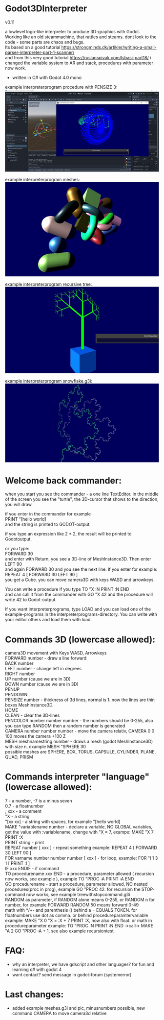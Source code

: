 # Godot3DInterpreter

v0.11

a lowlevel logo-like interpreter to produce 3D-graphics with Godot.    
Working like an old steammachine, that rattles and steams. dont look to the code - some parts are chaos and bugs.         
Its based on a good tutorial https://strongminds.dk/artikler/writing-a-small-parser-interpreter-part-1-scanner/   
and from this very good tutorial https://ruslanspivak.com/lsbasi-part18/ i changed the variable system to AR and stack, procedures with parameter now work.     

- written in C# with Godot 4.0 mono 

example interpreterprogram procedure with PENSIZE 3:    
![Pic1](Godot3DInterpreter/pics/firstpic.JPG)

   
example interpreterprogram meshes:    
![Pic2](Godot3DInterpreter/pics/meshes.jpg)
    
     
example interpreterprogram recursive tree:    
![Pic3](Godot3DInterpreter/pics/tree.jpg)

example interpreterprogram snowflake.g3i:    
![Pic4](Godot3DInterpreter/pics/snowflake.jpg)

    
# Welcome back commander:    
when you start you see the commander - a one line TextEditor. in the middle of the screen you see the "turtle", the 3D-cursor that shows to the direction, you will draw.   

if you enter in the commander for example   
PRINT "[hello world]    
and the string is printed to GODOT-output.    

if you type an expression like 2 * 2, the result will be printed to Godotoutput.

or you type:    
FORWARD 30    
and enter with Return, you see a 3D-line of MeshInstance3D. Then enter   
LEFT 90   
and again FORWARD 30 and you see the next line. If you enter for example:   
REPEAT 4 [ FORWARD 30 LEFT 90 ]   
you get a Cube. you can move camera3D with keys WASD and arrowkeys.       

You can write a procedure if you type TO "X :N   PRINT :N   END    
and can call it from the commander with GO "X 42
and the procedure will write 42 to Godot-output.

If you want interpreterprograms, type LOAD and you can load one of the example-programs in the interpreterprograms-directory. You can write with your editor others and load them with load.   
     
    
   
# Commands 3D (lowercase allowed):   
camera3D movement with Keys WASD, Arrowkeys   
FORWARD number - draw a line forward    
BACK number   
LEFT number - change left in degrees   
RIGHT number   
UP number (cause we are in 3D)   
DOWN number (cause we are in 3D)   
PENUP    
PENDOWN    
PENSIZE number - thickness of 3d lines, normal is 1. now the lines are thin boxes MeshInstance3D.    
HOME   
CLEAN - clear the 3D-lines   
PENCOLOR number number number - the numbers should be 0-255, also you can type RANDOM then a random number is generated     
CAMERA number number number - move the camera relativ, CAMERA 0 0 100 moves the camera +100 Z     
MESH meshnamestring number - draws a mesh (godot MeshInstance3D) with size n, example MESH "SPHERE 30    
   possible meshes are SPHERE, BOX, TORUS, CAPSULE, CYLINDER, PLANE, QUAD, PRISM    

   
# Commands interpreter "language" (lowercase allowed): 
7 - a number, -7 is a minus seven        
0.7 - a floatnumber   
; xxx - a comment   
"X - a string   
"[xx xx] - a string with spaces, for example "[hello world]   
MAKE "variablename number - declare a variable, NO GLOBAL variables, get the value with :variablename, change with "X = 7, exampe: MAKE "X 7    PRINT :X   
PRINT string - print   
REPEAT number [ xxx ] - repeat something example: REPEAT 4 [ FORWARD 30 LEFT 90 ]   
FOR varname number number number [ xxx ] - for loop, example: FOR "I 1 3 1 [ PRINT :I ]   
IF xxx ENDIF - if command   
TO procedurename xxx END - a procedure, parameter allowed ( recursion now works, see example ), example TO "PROC :A PRINT :A END    
GO procedurename - start a procedure, parameter allowed, NO nested procedures(proc in prog), example GO "PROC 42. for recursion the STOP-command now works, see example treewithstopcommand.g3i             
RANDOM as parameter, if RANDOM alone means 0-255, or RANDOM n for number, for example FORWARD RANDOM 50 means forward 0-49   
math with */+- and parenthesis () behind a = EQUALS TOKEN. for floatnumbers use dot as comma. or behind procedureparamtervariable example: MAKE "X 0  "X = :X + 7  PRINT :X, now also with float. or math in procedureparameter example: TO "PROC :N   PRINT :N   END ->call-> MAKE "A 2   GO "PROC :A + 1, see also example recursiontest           
      
         
         
# FAQ:   
- why an interpreter, we have gdscript and other languages? for fun and learning c# with godot 4     
- want contact? send message in godot-forum (systemerror)    
  
# Last changes:    
- added example meshes.g3i and pic, minusnumbers possible, new command CAMERA to move camera3d relative     

  
  
